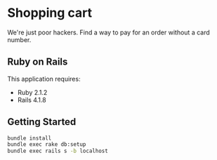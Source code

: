 Shopping cart
================

We're just poor hackers. Find a way to pay for an order without a card number.

Ruby on Rails
-------------

This application requires:

- Ruby 2.1.2
- Rails 4.1.8

Getting Started
---------------

~~~bash
bundle install
bundle exec rake db:setup
bundle exec rails s -b localhost
~~~

